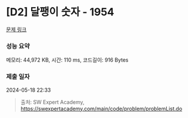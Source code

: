 # [D2] 달팽이 숫자 - 1954 

[문제 링크](https://swexpertacademy.com/main/code/problem/problemDetail.do?contestProbId=AV5PobmqAPoDFAUq) 

### 성능 요약

메모리: 44,972 KB, 시간: 110 ms, 코드길이: 916 Bytes

### 제출 일자

2024-05-18 22:33



> 출처: SW Expert Academy, https://swexpertacademy.com/main/code/problem/problemList.do